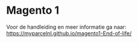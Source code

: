 # Magento 1
Voor de handleiding en meer informatie ga naar: 
https://myparcelnl.github.io/magento1-End-of-life/
